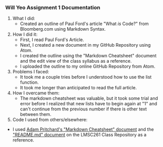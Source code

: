 ### Will Yeo Assignment 1 Documentation
1. What I did:
    - Created an outline of Paul Ford's article "What *is* Code?" from Bloomberg.com using Markdown Syntax.
2. How I did it:
    - First, I read Paul Ford's Article.
    - Next, I created a new document in my GitHub Repository using Atom.
    - I created the outline using the "Markdown Cheatsheet" document and the edit view of the class syllabus as a reference.
    - I uploaded the outline to my online GitHub Repository from Atom.
3. Problems I faced:
    - It took me a couple tries before I understood how to use the list function.
    - It took me longer than anticipated to read the full article.
4. How I overcame them:
    - The markdown cheatsheet was valuable, but it took some trial and error before I realized that new lists have to begin again at "1" and can't continue from the previous number if there is other text between them.
5. Code I used from others/elsewhere:
  - I used [Adam Pritchard's "Markdown Cheatsheet" document](https://github.com/adam-p/markdown-here/wiki/Markdown-Cheatsheet#hr) and the ["README.md" document](https://github.com/rdwrome/LMSC261-SP20/edit/master/README.md) on the LMSC261 Class Repository as a reference.
